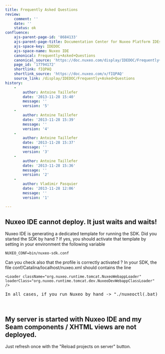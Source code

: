 ```yaml
---
title: Frequently Asked Questions
review:
    comment: ''
    date: ''
    status: ok
confluence:
    ajs-parent-page-id: '8684133'
    ajs-parent-page-title: Documentation Center for Nuxeo Platform IDEs
    ajs-space-key: IDEDOC
    ajs-space-name: Nuxeo IDE
    canonical: Frequently+Asked+Questions
    canonical_source: 'https://doc.nuxeo.com/display/IDEDOC/Frequently+Asked+Questions'
    page_id: '17794172'
    shortlink: fIQPAQ
    shortlink_source: 'https://doc.nuxeo.com/x/fIQPAQ'
    source_link: /display/IDEDOC/Frequently+Asked+Questions
history:
    - 
        author: Antoine Taillefer
        date: '2013-11-28 15:40'
        message: ''
        version: '5'
    - 
        author: Antoine Taillefer
        date: '2013-11-28 15:39'
        message: ''
        version: '4'
    - 
        author: Antoine Taillefer
        date: '2013-11-28 15:37'
        message: ''
        version: '3'
    - 
        author: Antoine Taillefer
        date: '2013-11-28 15:36'
        message: ''
        version: '2'
    - 
        author: Vladimir Pasquier
        date: '2013-11-28 12:06'
        message: ''
        version: '1'

---
```

## Nuxeo IDE cannot deploy. It just waits and waits!

<div class="item-right">

<div class="answer-body">

Nuxeo IDE is generating a dedicated template for running the SDK. Did you started the SDK by hand ? If yes, you should activate that template by setting in your environment the following variable

```
NUXEO_CONF=bin/nuxeo-sdk.conf 
```

Can you check also that the profile is correctly activated ? In your SDK, the file conf/Catalina/localhost/nuxeo.xml should contains the line

```
<Loader className="org.nuxeo.runtime.tomcat.NuxeoWebappLoader" loaderClass="org.nuxeo.runtime.tomcat.dev.NuxeoDevWebappClassLoader" /> 
```

<pre>In all cases, if you run Nuxeo by hand -> "./nuxeoctl(.bat) console" you should see much more information to debug it.</pre>

&nbsp;

## My server is started with Nuxeo IDE and my Seam components / XHTML views are not deployed.

Just refresh once with the "Reload projects on server" button.</div>

</div>

&nbsp;